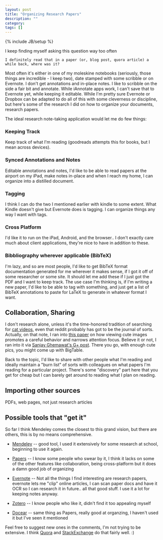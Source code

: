 ```yaml
---
layout: post
title: "Organizing Research Papers"
description: ""
category:  
tags: []
---
```

{% include JB/setup %}

I keep finding myself asking this question way too often
  
    I definitely read that in a paper (or, blog post, quora article) a while back, where was it?

Most often it's either in one of my moleskine notebooks (seriously, those things are incredible - I keep two), date stamped with some scribble or on Evernote. I don't get annotations and in-place notes. I like to scribble on the side a fair bit and annotate. While iAnnotate apps work, I can't save that to Evernote yet, while keeping it editable. While I'm pretty sure Evernote or Dropbox can be adapted to do all of this with some cleverness or discipline, but here's some of the research I did on how to organize your documents, research papers.

The ideal research note-taking application would let me do few things:

### Keeping Track

Keep track of what I'm reading (goodreads attempts this for books, but I mean across devices).

### Synced Annotations and Notes

Editable annotations and notes, I'd like to be able to read papers at the airport on my iPad, make notes in-place and when I reach my home, I can organize into a distilled document.

### Tagging

I think I can do the two I mentioned earlier with kindle to some extent. What Kindle doesn't give but Evernote does is tagging. I can organize things any way I want with tags.


### Cross Platform

I'd like it to run on the iPad, Android, and the browser.. I don't exactly care much about client applications, they're nice to have in addition to these.


### Bibbliography wherever applicable (BibTeX)

I'm lazy, and so are most people, I'd like to get BibTeX format documentation generated for me wherever it makes sense, if I got it off of some researcher or some site. It should let me add these if I just got the PDF and I want to keep track. The use case I'm thinking is, if I'm writing a new paper, I'd like to be able to tag with something, and just get a list of BibTeX annotations to paste for LaTeX to generate in whatever format I want.


## Collaboration, Sharing

I don't research alone, unless it's the time-honored tradition of searching for [cat videos](http://www.youtube.com/watch?v=wf_IIbT8HGk), even that reddit probably has got to be the journal of sorts. Actually, on that note, I ran into [this paper](http://www.plosone.org/article/info:doi%2F10.1371%2Fjournal.pone.0046362) on how viewing cute images promotes a careful behavior and narrows attention focus. Believe it or not, I ran into it via [Sanjay Ghemawat's G+ post](https://plus.google.com/105332691637769400620/posts/V77u6LeFAYy). There you go, with enough cute pics, you might come up with BigTable. 

Back to the topic, I'd like to share with other people what I'm reading and ideally maintain a "burn list" of sorts with colleagues on what papers I'm reading for a particular project. There's some "discovery" part here that you get for cheap but I can barely get around to reading what I plan on reading.

## Importing other sources

PDFs, web pages, not just research articles

## Possible tools that "get it"

So far I think Mendeley comes the closest to this grand vision, but there are others, this is by no means comprehensive. 

* [Mendeley](http://www.mendeley.com/features/) -- good tool, I used it extensively for some research at school, beginning to use it again.

* [Papers](http://www.mekentosj.com/papers/) -- I know some people who swear by it, I think it lacks on some of the other features like collaboration, being cross-platform but it does a damn good job of organizing

* [Evernote](http://evernote.com) -- Not all the things I find interesting are research papers, evernote lets me "clip" online articles, I can scan paper docs and have it OCR so I can research it in future.. all that good stuff. I use it a lot for keeping notes anyway.

* [Zotero](http://zotero.com) -- I know people who like it, didn't find it too appealing myself

* [Docear](http://www.docear.org/) -- same thing as Papers, really good at organzing, I haven't used it but I've seen it mentioned

Feel free to suggest new ones in the comments, I'm not trying to be extensive. I think [Quora](http://www.quora.com) and [StackExchange](http://www.stackexchange.com) do that fairly well. :)
